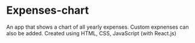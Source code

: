 # Expenses-chart
An app that shows a chart of all yearly expenses. 
Custom expnenses can also be added.
Created using HTML, CSS, JavaScript (with React.js)
